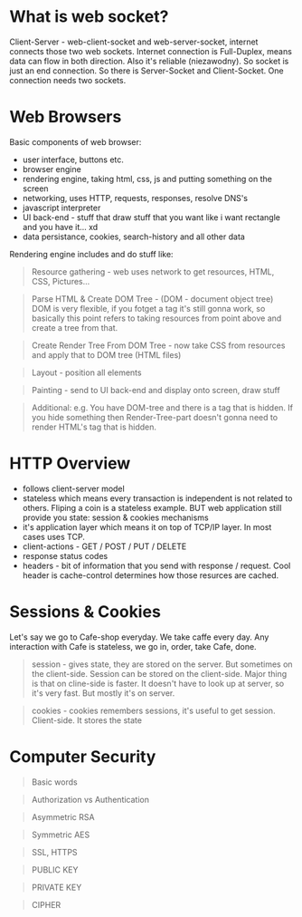 # What is web socket? 

Client-Server - web-client-socket and web-server-socket, internet connects those two web sockets. Internet connection is Full-Duplex, means data can flow in both direction. Also it's reliable (niezawodny). So socket is just an end connection. So there is Server-Socket and Client-Socket. One connection needs two sockets.

# Web Browsers

Basic components of web browser:
- user interface, buttons etc.
- browser engine
- rendering engine, taking html, css, js and putting something on the screen
- networking, uses HTTP, requests, responses, resolve DNS's
- javascript interpreter
- UI back-end - stuff that draw stuff that you want like i want rectangle and you have it... xd
- data persistance, cookies, search-history and all other data


Rendering engine includes and do stuff like:


> Resource gathering - web uses network to get resources, HTML, CSS, Pictures... 

> Parse HTML & Create DOM Tree - (DOM - document object tree) DOM is very flexible, if you fotget a tag it's still gonna work, so basically this point refers to taking resources from point above and create a tree from that. 

> Create Render Tree From DOM Tree - now take CSS from resources and apply that to DOM tree (HTML files)

> Layout - position all elements

> Painting - send to UI back-end and display onto screen, draw stuff

> Additional: 
e.g. You have DOM-tree and there is a tag that is hidden. If you hide something then Render-Tree-part doesn't gonna need to render HTML's tag that is hidden. 


# HTTP Overview

- follows client-server model
- stateless which means every transaction is independent is not related to others. Fliping a coin is a stateless example. BUT web application still provide you state: session & cookies mechanisms
- it's application layer which means it on top of TCP/IP layer. In most cases uses TCP. 
- client-actions - GET / POST / PUT / DELETE 
- response status codes
- headers - bit of information that you send with response / request. Cool header is cache-control determines how those resurces are cached. 

# Sessions & Cookies

Let's say we go to Cafe-shop everyday. We take caffe every day. Any interaction with Cafe is stateless, we go in, order, take Cafe, done. 

> session -  gives state, they are stored on the server. But sometimes on the client-side. Session can be stored on the client-side. Major thing is that on cline-side is faster. It doesn't have to look up at server, so it's very fast. But mostly it's on server.

> cookies - cookies remembers sessions, it's useful to get session. Client-side. It stores the state 

# Computer Security

> Basic words

> Authorization vs Authentication

> Asymmetric RSA

> Symmetric AES

> SSL, HTTPS

> PUBLIC KEY

> PRIVATE KEY

> CIPHER
















